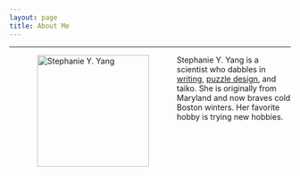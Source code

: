```yaml
---
layout: page
title: About Me
---
```

------------------------------

<img src="/assets/img/avatar.png" alt="Stephanie Y. Yang" style="width:200px;" align="left" hspace="50"/> Stephanie Y. Yang is a scientist who dabbles in [writing](writing.md), [puzzle design](https://www.stephanieyangwrites.wordpress.com/), and taiko. She is originally from Maryland and now braves cold Boston winters. Her favorite hobby is trying new hobbies.

